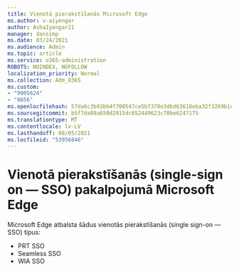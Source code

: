```yaml
---
title: Vienotā pierakstīšanās Microsoft Edge
ms.author: v-aiyengar
author: AshaIyengar21
manager: dansimp
ms.date: 03/24/2021
ms.audience: Admin
ms.topic: article
ms.service: o365-administration
ROBOTS: NOINDEX, NOFOLLOW
localization_priority: Normal
ms.collection: Adm_O365
ms.custom:
- "9005624"
- "9656"
ms.openlocfilehash: 57da6c3b93bb4f700547ce5b7378e3dbd63618eba32f3269b1caf8e356357cb5
ms.sourcegitcommit: b5f7da89a650d2915dc652449623c78be6247175
ms.translationtype: MT
ms.contentlocale: lv-LV
ms.lasthandoff: 08/05/2021
ms.locfileid: "53956846"
---
```

# <a name="single-sign-on-sso-in-microsoft-edge"></a>Vienotā pierakstīšanās (single-sign on — SSO) pakalpojumā Microsoft Edge

Microsoft Edge atbalsta šādus vienotās pierakstīšanās (single sign-on — SSO) tipus:
- PRT SSO
- Seamless SSO
- WIA SSO
